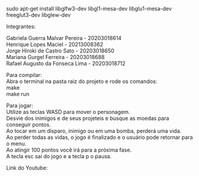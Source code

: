 sudo apt-get install libglfw3-dev libgl1-mesa-dev libglu1-mesa-dev freeglut3-dev libglew-dev

Integrantes:<br>

Gabriela Guerra Malvar Pereira - 20203018614<br>
Henrique Lopes Maciel - 20213008362<br>
Jorge Hiroki de Castro Sato - 20203018650<br>
Mariana Gurgel Ferreira - 20203018688<br>
Rafael Augusto da Fonseca Lima - 20203018712<br>

Para compilar:<br>
Abra o terminal na pasta raiz do projeto e rode os comandos:<br>
make<br>
make run<br>

Para jogar:<br>
Utilize as teclas WASD para mover o personagem.<br>
Desvie dos inimigos e de seus projeteis e busque as moedas para conseguir pontos.<br>
Ao tocar em um disparo, inimigo ou em uma bomba, perderá uma vida.<br>
Ao perder todas as vidas, o jogo é finalizado e o usuário pode retornar para o menu.<br>
Ao atingir 100 pontos você irá para a próxima fase. <br>
A tecla esc sai do jogo e a tecla p o pausa.<br>


Link do Youtube:<br>
